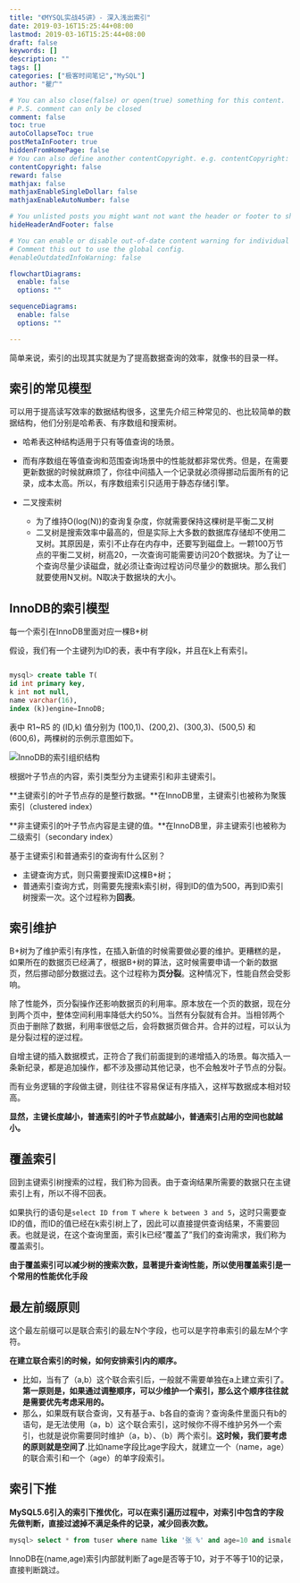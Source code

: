 ```yaml
---
title: "《MYSQL实战45讲》- 深入浅出索引"
date: 2019-03-16T15:25:44+08:00
lastmod: 2019-03-16T15:25:44+08:00
draft: false
keywords: []
description: ""
tags: []
categories: ["极客时间笔记","MySQL"]
author: "瞿广"

# You can also close(false) or open(true) something for this content.
# P.S. comment can only be closed
comment: false
toc: true
autoCollapseToc: true
postMetaInFooter: true
hiddenFromHomePage: false
# You can also define another contentCopyright. e.g. contentCopyright: "This is another copyright."
contentCopyright: false
reward: false
mathjax: false
mathjaxEnableSingleDollar: false
mathjaxEnableAutoNumber: false

# You unlisted posts you might want not want the header or footer to show
hideHeaderAndFooter: false

# You can enable or disable out-of-date content warning for individual post.
# Comment this out to use the global config.
#enableOutdatedInfoWarning: false

flowchartDiagrams:
  enable: false
  options: ""

sequenceDiagrams: 
  enable: false
  options: ""

---
```


简单来说，索引的出现其实就是为了提高数据查询的效率，就像书的目录一样。
<!--more-->

## 索引的常见模型

可以用于提高读写效率的数据结构很多，这里先介绍三种常见的、也比较简单的数据结构，他们分别是哈希表、有序数组和搜索树。

- 哈希表这种结构适用于只有等值查询的场景。
- 而有序数组在等值查询和范围查询场景中的性能就都非常优秀。但是，在需要更新数据的时候就麻烦了，你往中间插入一个记录就必须得挪动后面所有的记录，成本太高。所以，有序数组索引只适用于静态存储引擎。
- 二叉搜索树

  - 为了维持O(log(N))的查询复杂度，你就需要保持这棵树是平衡二叉树
  - 二叉树是搜索效率中最高的，但是实际上大多数的数据库存储却不使用二叉树。其原因是，索引不止存在内存中，还要写到磁盘上。一颗100万节点的平衡二叉树，树高20，一次查询可能需要访问20个数据块。为了让一个查询尽量少读磁盘，就必须让查询过程访问尽量少的数据块。那么我们就要使用N叉树。N取决于数据块的大小。

## InnoDB的索引模型

每一个索引在InnoDB里面对应一棵B+树

假设，我们有一个主键列为ID的表，表中有字段k，并且在k上有索引。

```sql

mysql> create table T(
id int primary key, 
k int not null, 
name varchar(16),
index (k))engine=InnoDB;

```
表中 R1~R5 的 (ID,k) 值分别为 (100,1)、(200,2)、(300,3)、(500,5) 和 (600,6)，两棵树的示例示意图如下。

![InnoDB的索引组织结构](/img/InnoDB-index.png)

根据叶子节点的内容，索引类型分为主键索引和非主键索引。

**主键索引的叶子节点存的是整行数据。**在InnoDB里，主键索引也被称为聚簇索引（clustered index）

**非主键索引的叶子节点内容是主键的值。**在InnoDB里，非主键索引也被称为二级索引（secondary index）

 基于主键索引和普通索引的查询有什么区别？

- 主键查询方式，则只需要搜索ID这棵B+树；
- 普通索引查询方式，则需要先搜索k索引树，得到ID的值为500，再到ID索引树搜索一次。这个过程称为**回表**。


## 索引维护

B+树为了维护索引有序性，在插入新值的时候需要做必要的维护。更糟糕的是，如果所在的数据页已经满了，根据B+树的算法，这时候需要申请一个新的数据页，然后挪动部分数据过去。这个过程称为**页分裂**。这种情况下，性能自然会受影响。

除了性能外，页分裂操作还影响数据页的利用率。原本放在一个页的数据，现在分到两个页中，整体空间利用率降低大约50%。当然有分裂就有合并。当相邻两个页由于删除了数据，利用率很低之后，会将数据页做合并。合并的过程，可以认为是分裂过程的逆过程。

自增主键的插入数据模式，正符合了我们前面提到的递增插入的场景。每次插入一条新纪录，都是追加操作，都不涉及挪动其他记录，也不会触发叶子节点的分裂。

而有业务逻辑的字段做主键，则往往不容易保证有序插入，这样写数据成本相对较高。

**显然，主键长度越小，普通索引的叶子节点就越小，普通索引占用的空间也就越小。**

## 覆盖索引

回到主键索引树搜索的过程，我们称为回表。由于查询结果所需要的数据只在主键索引上有，所以不得不回表。

如果执行的语句是`select ID from T where k between 3 and 5`，这时只需要查ID的值，而ID的值已经在k索引树上了，因此可以直接提供查询结果，不需要回表。也就是说，在这个查询里面，索引k已经“覆盖了”我们的查询需求，我们称为覆盖索引。

**由于覆盖索引可以减少树的搜索次数，显著提升查询性能，所以使用覆盖索引是一个常用的性能优化手段**

## 最左前缀原则

这个最左前缀可以是联合索引的最左N个字段，也可以是字符串索引的最左M个字符。

**在建立联合索引的时候，如何安排索引内的顺序。**

- 比如，当有了（a,b）这个联合索引后，一般就不需要单独在a上建立索引了。**第一原则是，如果通过调整顺序，可以少维护一个索引，那么这个顺序往往就是需要优先考虑采用的。**
- 那么，如果既有联合查询，又有基于a、b各自的查询？查询条件里面只有b的语句，是无法使用（a，b）这个联合索引，这时候你不得不维护另外一个索引，也就是说你需要同时维护（a，b）、（b）两个索引。**这时候，我们要考虑的原则就是空间了**.比如name字段比age字段大，就建立一个（name，age）的联合索引和一个（age）的单字段索引。

## 索引下推

**MySQL5.6引入的索引下推优化，可以在索引遍历过程中，对索引中包含的字段先做判断，直接过滤掉不满足条件的记录，减少回表次数。**


```sql
mysql> select * from tuser where name like '张 %' and age=10 and ismale=1;
```

InnoDB在(name,age)索引内部就判断了age是否等于10，对于不等于10的记录，直接判断跳过。


